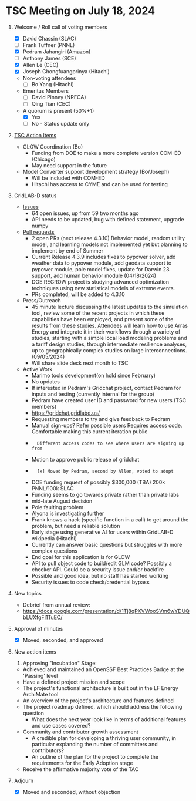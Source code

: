 # TSC Meeting on July 18, 2024

1. Welcome / Roll call of voting members
   - [x] David Chassin (SLAC)
   - [ ] Frank Tuffner (PNNL)
   - [x] Pedram Jahangiri (Amazon)
   - [ ] Anthony James (SCE)
   - [x] Allen Le (CEC)
   - [x] Joseph Chongfuangprinya (Hitachi)

   * Non-voting attendees
     - [ ] Bo Yang (Hitachi)     
   
   * Emeritus Members
     - [ ] David Pinney (NRECA)
     - [ ] Qing Tian (CEC)
    
   * A quorum is present (50%+1)
     - [x] Yes
     - [ ] No - Status update only
    
3. [TSC Action Items](https://github.com/orgs/arras-energy/projects/1)
   * GLOW Coordination (Bo)
      - Funding from DOE to make a more complete version COM-ED (Chicago)
      - May need support in the future
   * Model Converter support development strategy (Bo/Joseph)
      - Will be included with COM-ED
      - Hitachi has access to CYME and can be used for testing

4. GridLAB-D status
   * [Issues](https://github.com/arras-energy/gridlabd/issues)
      - 64 open issues, up from 59 two months ago
      - API needs to be updated, bug with defined statement, upgrade numpy
   * [Pull requests](https://github.com/arras-energy/gridlabd/pulls)
      - 2 open PRs (next release 4.3.10) Behavior model, random utility model, and learning models not implemented yet but planning to implement by end of Summer
      - Current Release 4.3.9 includes fixes to pypower solver, add weather data to pypower module, add geodata support to pypower module, pole model fixes, update for Darwin 23 support, add human behavior module (04/18/2024)
      - DOE REGROW project is studying advanced optimization techniques using new statistical models of extreme events.
      - PRs completed, will be added to 4.3.10
   * Press/Outreach
      - 45 minute lecture discussing the latest updates to the simulation tool, review some of the recent projects in which these capabilities have been employed, and present some of the results from these studies. Attendees will learn how to use Arras Energy and integrate it in their workflows through a variety of studies, starting with a simple local load modeling problems and a tariff design studies, through intermediate resilience analyses, up to geographically complex studies on large interconnections.(09/05/2024)
      - Will share slide deck next month to TSC
   * Active Work
      - Marimo tools development(on hold since February)
      -    No updates
      - If interested in Pedram's Gridchat project, contact Pedram for inputs and testing (currently internal for the group)
      -    Pedram have created user ID and password for new users (TSC members)
      -    https://gridchat.gridlabd.us/
      -    Requesting members to try and give feedback to Pedram
      -    Manual sign-ups? Refer possible users Requires access code. Comfortable making this current iteration public
      -       Different access codes to see where users are signing up from
      -    Motion to approve public release of gridchat
      -       [x] Moved by Pedram, second by Allen, voted to adopt
      - DOE funding request of possibly $300,000 (TBA) 200k PNNL/100k SLAC
      -    Funding seems to go towards private rather than private labs
      -    mid-late August decision
      - Pole faulting problem
      -    Alyona is investigating further
      -    Frank knows a hack (specific function in a call) to get around the problem, but need a reliable solution
      - Early stage using generative AI for users within GridLAB-D wikipedia (Hitachi)
      -    Currently can answer basic questions but struggles with more complex questions
      -    End goal for this application is for GLOW
      - API to pull object code to build/edit GLM code? Possibly a checker API. Could be a security issue and/or backfire
      -    Possible and good idea, but no staff has started working
      -    Security issues to code check/credential bypass
5. New topics 
    - Debrief from annual review:
    -   https://docs.google.com/presentation/d/1Tj8qPXVWooSVm6wYDUQbLUXfgFI1TuEC/

6. Approval of minutes
   - [x] Moved, seconded, and approved

7. New action items 
   1.  Approving "Incubation" Stage:
      - Achieved and maintained an OpenSSF Best Practices Badge at the 'Passing' level
      - Have a defined project mission and scope
      - The project's functional architecture is built out in the LF Energy ArchiMate tool
      - An overview of the project's architecture and features defined
      - The project roadmap defined, which should address the following question
          - What does the next year look like in terms of additional features and use cases covered?
      - Community and contributor growth assessment
          - A credible plan for developing a thriving user community, in particular explanding the number of committers and contributors?
          - An outline of the plan for the project to complete the requirements for the Early Adoption stage
      - Receive the affirmative majority vote of the TAC   

8. Adjourn
   - [x] Moved and seconded, without objection
